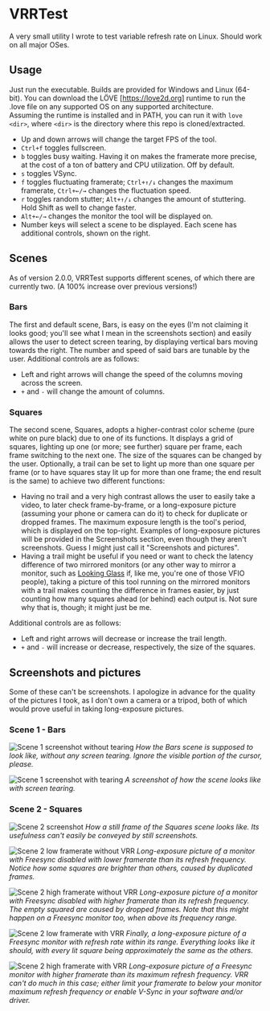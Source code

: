 # VRRTest
A very small utility I wrote to test variable refresh rate on Linux. Should work on all major OSes.

## Usage
Just run the executable. Builds are provided for Windows and Linux (64-bit). You can download the LÖVE [https://love2d.org] runtime to run the .love file on any supported OS on any supported architecture.  
Assuming the runtime is installed and in PATH, you can run it with `love <dir>`, where `<dir>` is the directory where this repo is cloned/extracted.  
* Up and down arrows will change the target FPS of the tool.  
* `Ctrl+f`  toggles fullscreen.
* `b` toggles busy waiting. Having it on makes the framerate more precise, at the cost of a ton of battery and CPU utilization. Off by default.  
* `s` toggles VSync.  
* `f` toggles fluctuating framerate; `Ctrl+↑/↓` changes the maximum framerate, `Ctrl+←/→` changes the fluctuation speed.  
* `r` toggles random stutter; `Alt+↑/↓` changes the amount of stuttering. Hold Shift as well to change faster.
* `Alt+←/→` changes the monitor the tool will be displayed on.
* Number keys will select a scene to be displayed. Each scene has additional controls, shown on the right.

## Scenes
As of version 2.0.0, VRRTest supports different scenes, of which there are currently two. (A 100% increase over previous versions!)

### Bars
The first and default scene, Bars, is easy on the eyes (I'm not claiming it looks good; you'll see what I mean in the screenshots section) and easily allows the user to detect screen tearing, by displaying vertical bars moving towards the right. The number and speed of said bars are tunable by the user.
Additional controls are as follows:
* Left and right arrows will change the speed of the columns moving across the screen.  
* `+` and `-` will change the amount of columns.

### Squares
The second scene, Squares, adopts a higher-contrast color scheme (pure white on pure black) due to one of its functions. It displays a grid of squares, lighting up one (or more; see further) square per frame, each frame switching to the next one. The size of the squares can be changed by the user.
Optionally, a trail can be set to light up more than one square per frame (or to have squares stay lit up for more than one frame; the end result is the same) to achieve two different functions:
* Having no trail and a very high contrast allows the user to easily take a video, to later check frame-by-frame, or a long-exposure picture (assuming your phone or camera can do it) to check for duplicate or dropped frames. The maximum exposure length is the tool's period, which is displayed on the top-right. Examples of long-exposure pictures will be provided in the Screenshots section, even though they aren't screenshots. Guess I might just call it "Screenshots and pictures".
* Having a trail might be useful if you need or want to check the latency difference of two mirrored monitors (or any other way to mirror a monitor, such as [Looking Glass](https://looking-glass.io) if, like me, you're one of those VFIO people), taking a picture of this tool running on the mirrored monitors with a trail makes counting the difference in frames easier, by just counting how many squares ahead (or behind) each output is. Not sure why that is, though; it might just be me.

Additional controls are as follows:
* Left and right arrows will decrease or increase the trail length.
* `+` and `-` will increase or decrease, respectively, the size of the squares.

## Screenshots and pictures
Some of these can't be screenshots. I apologize in advance for the quality of the pictures I took, as I don't own a camera or a tripod, both of which would prove useful in taking long-exposure pictures.
### Scene 1 - Bars
![Scene 1 screenshot without tearing](https://nixo.la/img/vrrtest_scene1.png)
*How the Bars scene is supposed to look like, without any screen tearing. Ignore the visible portion of the cursor, please.*  


![Scene 1 screenshot with tearing](https://nixo.la/img/vrrtest_scene1_tearing.png)
*A screenshot of how the scene looks like with screen tearing.*  


### Scene 2 - Squares
![Scene 2 screenshot](https://nixo.la/img/vrrtest_scene2.png)
*How a still frame of the Squares scene looks like. Its usefulness can't easily be conveyed by still screenshots.*  


![Scene 2 low framerate without VRR](https://nixo.la/img/vrrtest_scene2_novrr_low.png)
*Long-exposure picture of a monitor with Freesync disabled with lower framerate than its refresh frequency. Notice how some squares are brighter than others, caused by duplicated frames.*  


![Scene 2 high framerate without VRR](https://nixo.la/img/vrrtest_scene2_novrr_high.png)
*Long-exposure picture of a monitor with Freesync disabled with higher framerate than its refresh frequency. The empty squared are caused by dropped frames. Note that this might happen on a Freesync monitor too, when above its frequency range.*  


![Scene 2 low framerate with VRR](https://nixo.la/img/vrrtest_scene2_vrr_low.png)
*Finally, a long-exposure picture of a Freesync monitor with refresh rate within its range. Everything looks like it should, with every lit square being approximately the same as the others.*  


![Scene 2 high framerate with VRR](https://nixo.la/img/vrrtest_scene2_vrr_high.png)
*Long-exposure picture of a Freesync monitor with higher framerate than its maximum refresh frequency. VRR can't do much in this case; either limit your framerate to below your monitor maximum refresh frequency or enable V-Sync in your software and/or driver.*
